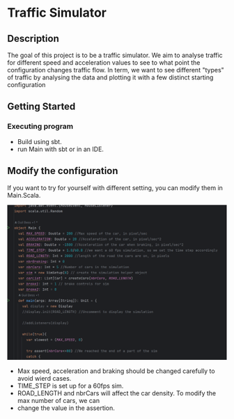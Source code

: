 # Traffic Simulator

## Description

The goal of this project is to be a traffic simulator. We aim to analyse traffic
for different speed and acceleration values to see to what point the configuration changes traffic flow.
In term, we want to see different "types" of traffic by analysing the data and plotting it with a few distinct
starting configuration

## Getting Started

### Executing program

* Build using sbt.
* run Main with sbt or in an IDE.

## Modify the configuration

If you want to try for yourself with different setting, you can modify them in Main.Scala.

![code Screenshot](https://github.com/GuilBess/Traffic_Simulator/blob/master/media/modif.png?raw=true)

* Max speed, acceleration and braking should be changed carefully to avoid wierd cases.
* TIME_STEP is set up for a 60fps sim.
* ROAD_LENGTH and nbrCars will affect the car density. To modify the max number of cars, we can
* change the value in the assertion.
